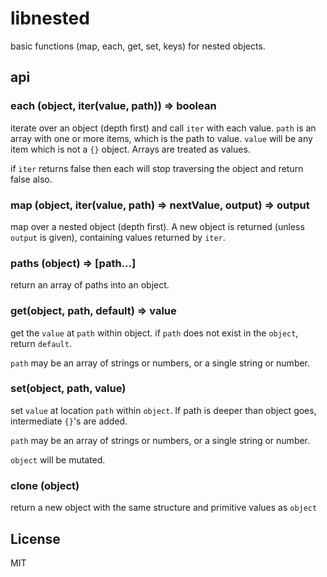 # libnested

basic functions (map, each, get, set, keys) for nested objects.

## api

### each (object, iter(value, path)) => boolean

iterate over an object (depth first) and call `iter` with each value.
`path` is an array with one or more items, which is the path to value.
`value` will be any item which is not a `{}` object. Arrays are treated as values.

if `iter` returns false then each will stop traversing the object and return false also.

### map (object, iter(value, path) => nextValue, output) => output

map over a nested object (depth first). A new object is returned (unless `output` is given), containing values returned by `iter`.

### paths (object) => [path...]

return an array of paths into an object.

### get(object, path, default) => value

get the `value` at `path` within object.
if `path` does not exist in the `object`, return `default`.

`path` may be an array of strings or numbers, or a single string or number.

### set(object, path, value)

set `value` at location `path` within `object`.
If path is deeper than object goes, intermediate `{}`'s are added.

`path` may be an array of strings or numbers, or a single string or number.

`object` will be mutated.

### clone (object)

return a new object with the same structure and primitive values as `object`

## License

MIT
